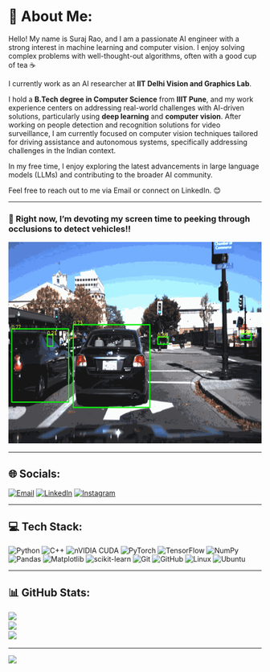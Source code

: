 # 💫 About Me:
Hello! My name is Suraj Rao, and I am a passionate AI engineer with a strong interest in machine learning and computer vision. I enjoy solving complex problems with well-thought-out algorithms, often with a good cup of tea ☕

I currently work as an AI researcher at **IIT Delhi Vision and Graphics Lab**. 

I hold a **B.Tech degree in Computer Science** from **IIIT Pune**, and my work experience centers on addressing real-world challenges with AI-driven solutions, particularly using **deep learning** and **computer vision**. After working on people detection and recognition solutions for video surveillance, I am currently focused on computer vision techniques tailored for driving assistance and autonomous systems, specifically addressing challenges in the Indian context. 

In my free time, I enjoy exploring the latest advancements in large language models (LLMs) and contributing to the broader AI community.

Feel free to reach out to me via Email or connect on LinkedIn. 😊

---

### 🚗 Right now, I’m devoting my screen time to peeking through occlusions to detect vehicles!!
<img src="https://github.com/surajrao2003/surajrao2003/raw/main/asset1.gif" height="400"/>

---

## 🌐 Socials:
[![Email](https://img.shields.io/badge/Email-D14836?style=for-the-badge&logo=gmail&logoColor=white)](mailto:surajrao20@cse.iiitp.ac.in) 
[![LinkedIn](https://img.shields.io/badge/LinkedIn-%230077B5.svg?style=for-the-badge&logo=linkedin&logoColor=white)](https://linkedin.com/in/surajrao2003) 
[![Instagram](https://img.shields.io/badge/Instagram-%23E4405F.svg?style=for-the-badge&logo=Instagram&logoColor=white)](https://instagram.com/_suraj_rao)  

---

## 💻 Tech Stack:
![Python](https://img.shields.io/badge/python-3670A0?style=for-the-badge&logo=python&logoColor=ffdd54) 
![C++](https://img.shields.io/badge/c++-%2300599C.svg?style=for-the-badge&logo=c%2B%2B&logoColor=white) 
![nVIDIA CUDA](https://img.shields.io/badge/cuda-000000.svg?style=for-the-badge&logo=nVIDIA&logoColor=green) 
![PyTorch](https://img.shields.io/badge/PyTorch-%23EE4C2C.svg?style=for-the-badge&logo=PyTorch&logoColor=white) 
![TensorFlow](https://img.shields.io/badge/TensorFlow-%23FF6F00.svg?style=for-the-badge&logo=TensorFlow&logoColor=white) 
![NumPy](https://img.shields.io/badge/numpy-%23013243.svg?style=for-the-badge&logo=numpy&logoColor=white) 
![Pandas](https://img.shields.io/badge/pandas-%23150458.svg?style=for-the-badge&logo=pandas&logoColor=white) 
![Matplotlib](https://img.shields.io/badge/Matplotlib-%23ffffff.svg?style=for-the-badge&logo=Matplotlib&logoColor=black) 
![scikit-learn](https://img.shields.io/badge/scikit--learn-%23F7931E.svg?style=for-the-badge&logo=scikit-learn&logoColor=white) 
![Git](https://img.shields.io/badge/git-%23F05033.svg?style=for-the-badge&logo=git&logoColor=white) 
![GitHub](https://img.shields.io/badge/github-%23121011.svg?style=for-the-badge&logo=github&logoColor=white) 
![Linux](https://img.shields.io/badge/Linux-FCC624?style=for-the-badge&logo=linux&logoColor=black) 
![Ubuntu](https://img.shields.io/badge/Ubuntu-E95420?style=for-the-badge&logo=ubuntu&logoColor=white)

---

## 📊 GitHub Stats:
![](https://github-readme-stats.vercel.app/api?username=surajrao2003&theme=dark&hide_border=false&include_all_commits=false&count_private=false)<br/>
![](https://github-readme-streak-stats.herokuapp.com/?user=surajrao2003&theme=dark&hide_border=false)<br/>
![](https://github-readme-stats.vercel.app/api/top-langs/?username=surajrao2003&theme=dark&hide_border=false&include_all_commits=false&count_private=false&layout=compact)

---

[![](https://visitcount.itsvg.in/api?id=surajrao2003&icon=0&color=0)](https://visitcount.itsvg.in)
